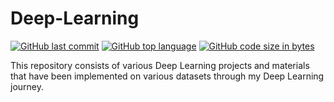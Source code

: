 # Deep-Learning

[![GitHub last commit](https://img.shields.io/github/last-commit/Pavithra2206/Deep-Learning?color=green&logo=github&style=for-the-badge)](https://github.com/Defcon27/Deep-Learning) 
[![GitHub top language](https://img.shields.io/github/languages/top/Pavithra2206/Deep-Learning?color=F37626&logo=jupyter&style=for-the-badge)](https://github.com/Defcon27/Deep-Learning) 
[![GitHub code size in bytes](https://img.shields.io/github/languages/code-size/Pavithra2206/Deep-Learning?color=blue&logo=python&style=for-the-badge)](https:/Defcon27/Deep-Learning)


This repository consists of various Deep Learning projects and materials that have been implemented on various datasets through my Deep Learning journey.

